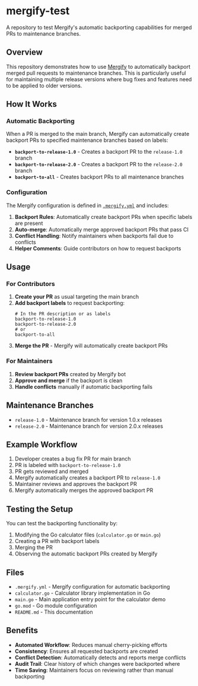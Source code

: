 # mergify-test

A repository to test Mergify's automatic backporting capabilities for merged PRs to maintenance branches.

## Overview

This repository demonstrates how to use [Mergify](https://mergify.io/) to automatically backport merged pull requests to maintenance branches. This is particularly useful for maintaining multiple release versions where bug fixes and features need to be applied to older versions.

## How It Works

### Automatic Backporting

When a PR is merged to the main branch, Mergify can automatically create backport PRs to specified maintenance branches based on labels:

- **`backport-to-release-1.0`** - Creates a backport PR to the `release-1.0` branch
- **`backport-to-release-2.0`** - Creates a backport PR to the `release-2.0` branch  
- **`backport-to-all`** - Creates backport PRs to all maintenance branches

### Configuration

The Mergify configuration is defined in [`.mergify.yml`](.mergify.yml) and includes:

1. **Backport Rules**: Automatically create backport PRs when specific labels are present
2. **Auto-merge**: Automatically merge approved backport PRs that pass CI
3. **Conflict Handling**: Notify maintainers when backports fail due to conflicts
4. **Helper Comments**: Guide contributors on how to request backports

## Usage

### For Contributors

1. **Create your PR** as usual targeting the main branch
2. **Add backport labels** to request backporting:
   ```
   # In the PR description or as labels
   backport-to-release-1.0
   backport-to-release-2.0
   # or
   backport-to-all
   ```
3. **Merge the PR** - Mergify will automatically create backport PRs

### For Maintainers

1. **Review backport PRs** created by Mergify bot
2. **Approve and merge** if the backport is clean
3. **Handle conflicts** manually if automatic backporting fails

## Maintenance Branches

- `release-1.0` - Maintenance branch for version 1.0.x releases
- `release-2.0` - Maintenance branch for version 2.0.x releases

## Example Workflow

1. Developer creates a bug fix PR for main branch
2. PR is labeled with `backport-to-release-1.0`
3. PR gets reviewed and merged
4. Mergify automatically creates a backport PR to `release-1.0`
5. Maintainer reviews and approves the backport PR
6. Mergify automatically merges the approved backport PR

## Testing the Setup

You can test the backporting functionality by:

1. Modifying the Go calculator files (`calculator.go` or `main.go`)
2. Creating a PR with backport labels
3. Merging the PR
4. Observing the automatic backport PRs created by Mergify

## Files

- `.mergify.yml` - Mergify configuration for automatic backporting
- `calculator.go` - Calculator library implementation in Go
- `main.go` - Main application entry point for the calculator demo
- `go.mod` - Go module configuration
- `README.md` - This documentation

## Benefits

- **Automated Workflow**: Reduces manual cherry-picking efforts
- **Consistency**: Ensures all requested backports are created
- **Conflict Detection**: Automatically detects and reports merge conflicts
- **Audit Trail**: Clear history of which changes were backported where
- **Time Saving**: Maintainers focus on reviewing rather than manual backporting
